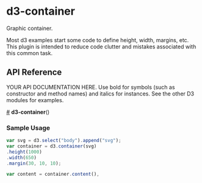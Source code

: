 # d3-container

Graphic container.
 
Most d3 examples start some code to define height, width, margins, etc. 
This plugin is intended to reduce code clutter and mistakes associated with this common task.

## API Reference

YOUR API DOCUMENTATION HERE. Use bold for symbols (such as constructor and method names) and italics for instances. 
See the other D3 modules for examples.

<a href="#container" name="container">#</a> <b>d3-container</b>()

### Sample Usage

```js
var svg = d3.select("body").append("svg");
var container = d3.container(svg)
.height(1000)
.width(650)
.margin(30, 10, 10);

var content = container.content(),


    
```
